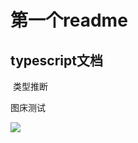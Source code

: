 # 第一个readme	

## typescript文档

​	类型推断

图床测试

![](https://cdn.jsdelivr.net/gh/HyperC0der/blog-img-repo-01@img/img/202503151858641.png)

